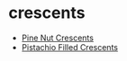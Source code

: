 # crescents

 * [Pine Nut Crescents](index/p/pine-nut-crescents-4005.json)
 * [Pistachio Filled Crescents](index/p/pistachio-filled-crescents-105040.json)
